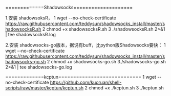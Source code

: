 =============Shadowsocks====================

1.安装 shadowsoksR，
  1 wget --no-check-certificate https://raw.githubusercontent.com/teddysun/shadowsocks_install/master/shadowsocksR.sh
  2 chmod +x shadowsocksR.sh
  3 ./shadowsocksR.sh 2>&1 | tee shadowsocksR.log

2.安装 shadowsocks-go版本，据说有buff，比python版Shadowsocks要快：
  1 wget --no-check-certificate https://raw.githubusercontent.com/teddysun/shadowsocks_install/master/shadowsocks-go.sh
  2 chmod +x shadowsocks-go.sh
  3./shadowsocks-go.sh 2>&1 | tee shadowsocks-go.log


=============kcptun============================
1 wget --no-check-certificate https://github.com/kuoruan/shell-scripts/raw/master/kcptun/kcptun.sh
2 chmod +x ./kcptun.sh
3 ./kcptun.sh


